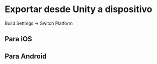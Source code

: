 # Exportar desde Unity a dispositivo

Build Settings -> Switch Platform

## Para iOS

## Para Android
